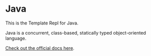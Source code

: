 # Java

This is the Template Repl for Java.

Java is a concurrent, class-based, statically typed object-oriented language.

[Check out the official docs here](https://docs.oracle.com/javase/8/docs/api/).